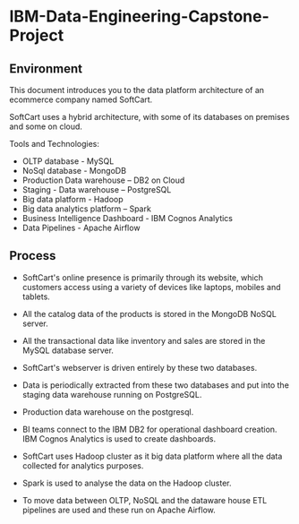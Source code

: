# IBM-Data-Engineering-Capstone-Project

## Environment
This document introduces you to the data platform architecture of an ecommerce company named SoftCart.

SoftCart uses a hybrid architecture, with some of its databases on premises and some on cloud.

Tools and Technologies:
- OLTP database - MySQL
- NoSql database - MongoDB
- Production Data warehouse – DB2 on Cloud
- Staging - Data warehouse – PostgreSQL
- Big data platform - Hadoop
- Big data analytics platform – Spark
- Business Intelligence Dashboard - IBM Cognos Analytics
- Data Pipelines - Apache Airflow

## Process
- SoftCart's online presence is primarily through its website, which customers access using a variety of devices like laptops, mobiles and tablets.

- All the catalog data of the products is stored in the MongoDB NoSQL server.

- All the transactional data like inventory and sales are stored in the MySQL database server.

- SoftCart's webserver is driven entirely by these two databases.

- Data is periodically extracted from these two databases and put into the staging data warehouse running on PostgreSQL.

- Production data warehouse on the postgresql.

- BI teams connect to the IBM DB2 for operational dashboard creation. IBM Cognos Analytics is used to create dashboards.

- SoftCart uses Hadoop cluster as it big data platform where all the data collected for analytics purposes.

- Spark is used to analyse the data on the Hadoop cluster.

- To move data between OLTP, NoSQL and the dataware house ETL pipelines are used and these run on Apache Airflow.
